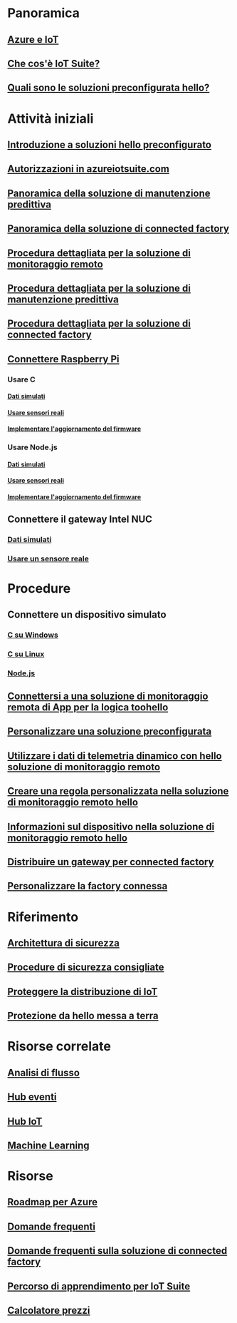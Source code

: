 # Panoramica
## [Azure e IoT](iot-suite-what-is-azure-iot.md)
## [Che cos'è IoT Suite?](iot-suite-overview.md)
## [Quali sono le soluzioni preconfigurata hello?](iot-suite-what-are-preconfigured-solutions.md)


# Attività iniziali
## [Introduzione a soluzioni hello preconfigurato](iot-suite-getstarted-preconfigured-solutions.md)
## [Autorizzazioni in azureiotsuite.com](iot-suite-permissions.md)
## [Panoramica della soluzione di manutenzione predittiva](iot-suite-predictive-overview.md)
## [Panoramica della soluzione di connected factory](iot-suite-connected-factory-overview.md)
## [Procedura dettagliata per la soluzione di monitoraggio remoto](iot-suite-remote-monitoring-sample-walkthrough.md)
## [Procedura dettagliata per la soluzione di manutenzione predittiva](iot-suite-predictive-walkthrough.md)
## [Procedura dettagliata per la soluzione di connected factory](iot-suite-connected-factory-sample-walkthrough.md)
## [Connettere Raspberry Pi](iot-suite-raspberry-pi-kit-get-started.md)
### Usare C
#### [Dati simulati](iot-suite-raspberry-pi-kit-c-get-started-simulator.md)
#### [Usare sensori reali](iot-suite-raspberry-pi-kit-c-get-started-basic.md)
#### [Implementare l'aggiornamento del firmware](iot-suite-raspberry-pi-kit-c-get-started-advanced.md)
### Usare Node.js
#### [Dati simulati](iot-suite-raspberry-pi-kit-node-get-started-simulator.md)
#### [Usare sensori reali](iot-suite-raspberry-pi-kit-node-get-started-basic.md)
#### [Implementare l'aggiornamento del firmware](iot-suite-raspberry-pi-kit-node-get-started-advanced.md)
## Connettere il gateway Intel NUC
### [Dati simulati](iot-suite-gateway-kit-get-started-simulator.md)
### [Usare un sensore reale](iot-suite-gateway-kit-get-started-sensortag.md)

# Procedure
## Connettere un dispositivo simulato
### [C su Windows](iot-suite-connecting-devices.md)
### [C su Linux](iot-suite-connecting-devices-linux.md)
### [Node.js](iot-suite-connecting-devices-node.md)
## [Connettersi a una soluzione di monitoraggio remota di App per la logica toohello](iot-suite-logic-apps-tutorial.md)
## [Personalizzare una soluzione preconfigurata](iot-suite-guidance-on-customizing-preconfigured-solutions.md)
## [Utilizzare i dati di telemetria dinamico con hello soluzione di monitoraggio remoto](iot-suite-dynamic-telemetry.md)
## [Creare una regola personalizzata nella soluzione di monitoraggio remoto hello](iot-suite-custom-rule.md)
## [Informazioni sul dispositivo nella soluzione di monitoraggio remoto hello](iot-suite-remote-monitoring-device-info.md)
## [Distribuire un gateway per connected factory](iot-suite-connected-factory-gateway-deployment.md)
## [Personalizzare la factory connessa](iot-suite-connected-factory-customize.md)

# Riferimento
## [Architettura di sicurezza](iot-security-architecture.md)
## [Procedure di sicurezza consigliate](iot-security-best-practices.md)
## [Proteggere la distribuzione di IoT](iot-suite-security-deployment.md)
## [Protezione da hello messa a terra](securing-iot-ground-up.md)

# Risorse correlate
## [Analisi di flusso](/azure/stream-analytics/)
## [Hub eventi](/azure/event-hubs/)
## [Hub IoT](/azure/iot-hub/)
## [Machine Learning](/azure/machine-learning/)

# Risorse
## [Roadmap per Azure](https://azure.microsoft.com/roadmap/)
## [Domande frequenti](iot-suite-faq.md)
## [Domande frequenti sulla soluzione di connected factory](iot-suite-faq-cf.md)
## [Percorso di apprendimento per IoT Suite](https://azure.microsoft.com/documentation/learning-paths/iot-suite/)
## [Calcolatore prezzi](https://azure.microsoft.com/pricing/calculator/)




